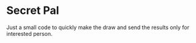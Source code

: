 Secret Pal
==========

Just a small code to quickly make the draw and send the results only for interested person.
